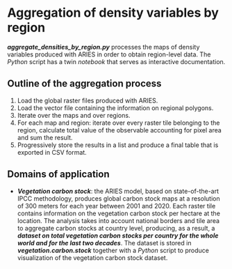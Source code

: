 # Aggregation of density variables by region

***aggregate_densities_by_region.py*** processes the maps of density variables produced with ARIES in order to obtain region-level data. The _Python_ script has a twin _notebook_ that serves as interactive documentation.   

## Outline of the aggregation process

1) Load the global raster files produced with ARIES.
2) Load the vector file containing the information on regional polygons.
3) Iterate over the maps and over regions.
4) For each map and region: iterate over every raster tile belonging to the region, calculate total value of the observable accounting for pixel area and sum the result.
5) Progressively store the results in a list and produce a final table that is exported in CSV format.  

## Domains of application

- ***Vegetation carbon stock***: the ARIES model, based on state-of-the-art IPCC methodology, produces global carbon stock maps at a resolution of 300 meters for each year between 2001 and 2020. Each raster tile contains information on the vegetation carbon stock per hectare at the location. The analysis takes into account national borders and tile area to aggregate carbon stocks at country level, producing, as a result, a ***dataset on total vegetation carbon stocks per country for the whole world and for the last two decades***. The dataset is stored in ***vegetation.carbon.stock*** together with a _Python_ script to produce visualization of the vegetation carbon stock dataset. 
